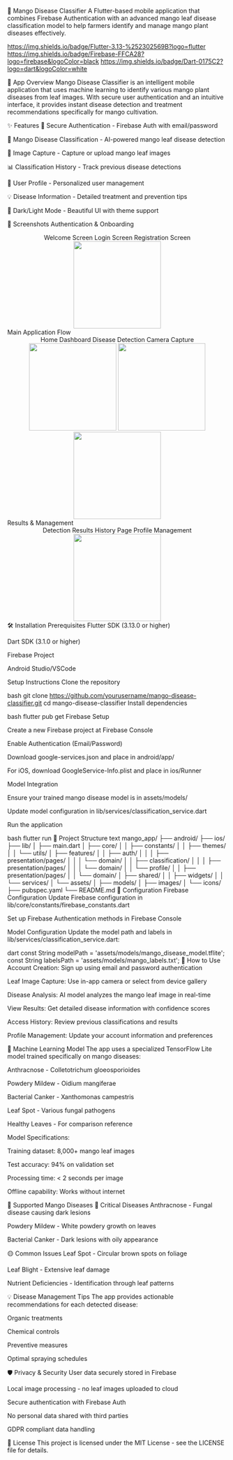 🥭 Mango Disease Classifier
A Flutter-based mobile application that combines Firebase Authentication with an advanced mango leaf disease classification model to help farmers identify and manage mango plant diseases effectively.

https://img.shields.io/badge/Flutter-3.13-%252302569B?logo=flutter
https://img.shields.io/badge/Firebase-FFCA28?logo=firebase&logoColor=black
https://img.shields.io/badge/Dart-0175C2?logo=dart&logoColor=white

📱 App Overview
Mango Disease Classifier is an intelligent mobile application that uses machine learning to identify various mango plant diseases from leaf images. With secure user authentication and an intuitive interface, it provides instant disease detection and treatment recommendations specifically for mango cultivation.

✨ Features
🔐 Secure Authentication - Firebase Auth with email/password

🍃 Mango Disease Classification - AI-powered mango leaf disease detection

📸 Image Capture - Capture or upload mango leaf images

📊 Classification History - Track previous disease detections

👤 User Profile - Personalized user management

💡 Disease Information - Detailed treatment and prevention tips

🌙 Dark/Light Mode - Beautiful UI with theme support

🚀 Screenshots
Authentication & Onboarding
<div align="center">
Welcome Screen	Login Screen	Registration Screen
<img src="screenshots/authentication.jpg" width="200">
</div>
Main Application Flow
<div align="center">
Home Dashboard	Disease Detection	Camera Capture
<img src="screenshots/start.jpg" width="200">	<img src="screenshots/classification.jpg" width="200">	<img src="screenshots/pic_select.jpg" width="200">
</div>
Results & Management
<div align="center">
Detection Results	History Page	Profile Management
<img src="screenshots/result.jpg" width="200">
</div>
🛠️ Installation
Prerequisites
Flutter SDK (3.13.0 or higher)

Dart SDK (3.1.0 or higher)

Firebase Project

Android Studio/VSCode

Setup Instructions
Clone the repository

bash
git clone https://github.com/yourusername/mango-disease-classifier.git
cd mango-disease-classifier
Install dependencies

bash
flutter pub get
Firebase Setup

Create a new Firebase project at Firebase Console

Enable Authentication (Email/Password)

Download google-services.json and place in android/app/

For iOS, download GoogleService-Info.plist and place in ios/Runner

Model Integration

Ensure your trained mango disease model is in assets/models/

Update model configuration in lib/services/classification_service.dart

Run the application

bash
flutter run
📁 Project Structure
text
mango_app/
├── android/
├── ios/
├── lib/
│   ├── main.dart
│   ├── core/
│   │   ├── constants/
│   │   ├── themes/
│   │   └── utils/
│   ├── features/
│   │   ├── auth/
│   │   │   ├── presentation/pages/
│   │   │   └── domain/
│   │   ├── classification/
│   │   │   ├── presentation/pages/
│   │   │   └── domain/
│   │   └── profile/
│   │       ├── presentation/pages/
│   │       └── domain/
│   ├── shared/
│   │   ├── widgets/
│   │   └── services/
│   └── assets/
│       ├── models/
│       ├── images/
│       └── icons/
├── pubspec.yaml
└── README.md
🔧 Configuration
Firebase Configuration
Update Firebase configuration in lib/core/constants/firebase_constants.dart

Set up Firebase Authentication methods in Firebase Console

Model Configuration
Update the model path and labels in lib/services/classification_service.dart:

dart
const String modelPath = 'assets/models/mango_disease_model.tflite';
const String labelsPath = 'assets/models/mango_labels.txt';
🎯 How to Use
Account Creation: Sign up using email and password authentication

Leaf Image Capture: Use in-app camera or select from device gallery

Disease Analysis: AI model analyzes the mango leaf image in real-time

View Results: Get detailed disease information with confidence scores

Access History: Review previous classifications and results

Profile Management: Update your account information and preferences

🤖 Machine Learning Model
The app uses a specialized TensorFlow Lite model trained specifically on mango diseases:

Anthracnose - Colletotrichum gloeosporioides

Powdery Mildew - Oidium mangiferae

Bacterial Canker - Xanthomonas campestris

Leaf Spot - Various fungal pathogens

Healthy Leaves - For comparison reference

Model Specifications:

Training dataset: 8,000+ mango leaf images

Test accuracy: 94% on validation set

Processing time: < 2 seconds per image

Offline capability: Works without internet

🥭 Supported Mango Diseases
🔴 Critical Diseases
Anthracnose - Fungal disease causing dark lesions

Powdery Mildew - White powdery growth on leaves

Bacterial Canker - Dark lesions with oily appearance

🟡 Common Issues
Leaf Spot - Circular brown spots on foliage

Leaf Blight - Extensive leaf damage

Nutrient Deficiencies - Identification through leaf patterns

💡 Disease Management Tips
The app provides actionable recommendations for each detected disease:

Organic treatments

Chemical controls

Preventive measures

Optimal spraying schedules

🛡️ Privacy & Security
User data securely stored in Firebase

Local image processing - no leaf images uploaded to cloud

Secure authentication with Firebase Auth

No personal data shared with third parties

GDPR compliant data handling

📄 License
This project is licensed under the MIT License - see the LICENSE file for details.

